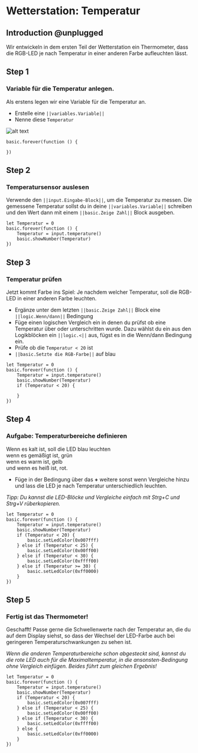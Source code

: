 # Wetterstation: Temperatur

## Introduction @unplugged

Wir entwickeln in dem ersten Teil der Wetterstation ein Thermometer, dass
die RGB-LED je nach Temperatur in einer anderen Farbe aufleuchten lässt.

## Step 1

### Variable für die Temperatur anlegen.

Als erstens legen wir eine Variable für die Temperatur an. 
- Erstelle eine ``||variables.Variable||``
- Nenne diese ``Temperatur``

![alt text](https://raw.githubusercontent.com/Amerlander/makecode-tutorials/master/assets/images/variablen.gif)

```template
basic.forever(function () {

})
```

## Step 2

### Temperatursensor auslesen

Verwende den ``||input.Eingabe-Block||``, um die Temperatur zu messen. Die
gemessene Temperatur sollst du in deine ``||variables.Variable||`` schreiben und den
Wert dann mit einem ``||basic.Zeige Zahl||`` Block ausgeben.

```blocks
let Temperatur = 0
basic.forever(function () {
    Temperatur = input.temperature()
    basic.showNumber(Temperatur)
})
```

## Step 3

### Temperatur prüfen

Jetzt kommt Farbe ins Spiel: Je nachdem welcher Temperatur, soll die
RGB-LED in einer anderen Farbe leuchten.
- Ergänze unter dem letzten ``||basic.Zeige Zahl||`` Block eine ``||logic.Wenn/dann||`` Bedingung
- Füge einen logischen Vergleich ein in
denen du prüfst ob eine Temperatur über oder unterschritten wurde.
Dazu wählst du ein aus den Logikblöcken ein ``||logic.<||`` aus, 
fügst es in die Wenn/dann Bedingung ein.
- Prüfe ob die ``Temperatur < 20`` ist
- ``||basic.Setzte die RGB-Farbe||`` auf blau

```blocks
let Temperatur = 0
basic.forever(function () {
    Temperatur = input.temperature()
    basic.showNumber(Temperatur)
    if (Temperatur < 20) {
    	
    }
})
```

## Step 4

### Aufgabe: Temperaturbereiche definieren

Wenn es kalt ist, soll die LED blau leuchten  
wenn es gemäßigt ist, grün   
wenn es warm ist, gelb  
und wenn es heiß ist, rot.

- Füge in der Bedingung über das **+** weitere sonst wenn Vergleiche hinzu
und lass die LED je nach Temperatur unterschiedlich leuchten.

*Tipp: Du kannst die LED-Blöcke und Vergleiche einfach mit Strg+C und Strg+V rüberkopieren.*

```blocks
let Temperatur = 0
basic.forever(function () {
    Temperatur = input.temperature()
    basic.showNumber(Temperatur)
    if (Temperatur < 20) {
        basic.setLedColor(0x007fff)
    } else if (Temperatur < 25) {
        basic.setLedColor(0x00ff00)
    } else if (Temperatur < 30) {
        basic.setLedColor(0xffff00)
    } else if (Temperatur >= 30) {
        basic.setLedColor(0xff0000)
    }
})
```

## Step 5

### Fertig ist das Thermometer!

Geschafft! Passe gerne die Schwellenwerte nach der Temperatur an, die du auf dem Display siehst,
so dass der Wechsel der LED-Farbe auch bei geringeren Temperaturschwankungen zu sehen ist.

*Wenn die anderen Temperaturbereiche schon abgesteckt sind, kannst du 
die rote LED auch für die Maximaltemperatur, in die ansonsten-Bedingung ohne Vergleich einfügen.
Beides führt zum gleichen Ergebnis!*


```blocks
let Temperatur = 0
basic.forever(function () {
    Temperatur = input.temperature()
    basic.showNumber(Temperatur)
    if (Temperatur < 20) {
        basic.setLedColor(0x007fff)
    } else if (Temperatur < 25) {
        basic.setLedColor(0x00ff00)
    } else if (Temperatur < 30) {
        basic.setLedColor(0xffff00)
    } else {
        basic.setLedColor(0xff0000)
    }
})
```